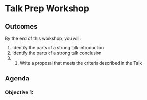 # Talk Prep Workshop 

## Outcomes
By the end of this workshop, you will: 
1. Identify the parts of a strong talk introduction 
1. Identify the parts of a strong talk conclusion 
1. 1. Write a proposal that meets the criteria described in the Talk 

## Agenda






### Objective 1: 